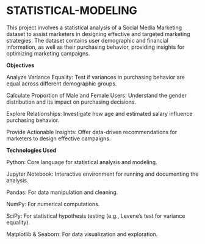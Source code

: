 # STATISTICAL-MODELING

This project involves a statistical analysis of a Social Media Marketing dataset to assist marketers in designing effective and targeted marketing strategies. The dataset contains user demographic and financial information, as well as their purchasing behavior, providing insights for optimizing marketing campaigns.

**Objectives**

Analyze Variance Equality: Test if variances in purchasing behavior are equal across different demographic groups.

Calculate Proportion of Male and Female Users: Understand the gender distribution and its impact on purchasing decisions.

Explore Relationships: Investigate how age and estimated salary influence purchasing behavior.

Provide Actionable Insights: Offer data-driven recommendations for marketers to design effective campaigns.

**Technologies Used**

Python: Core language for statistical analysis and modeling.

Jupyter Notebook: Interactive environment for running and documenting the analysis.

Pandas: For data manipulation and cleaning.

NumPy: For numerical computations.

SciPy: For statistical hypothesis testing (e.g., Levene’s test for variance equality).

Matplotlib & Seaborn: For data visualization and exploration.
